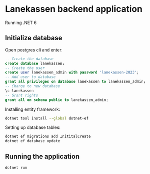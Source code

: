 # Lanekassen backend application

Running .NET 6

## Initialize database

Open postgres cli and enter:

```sql
-- Create the database
create database lanekassen;
-- Create the user
create user lanekassen_admin with password 'lanekassen-2023';
-- Add user to database
grant all privileges on database lanekassen to lanekassen_admin;
-- Change to new database 
\c lanekassen
-- Grant rights
grant all on schema public to lanekassen_admin;
```

Installing entity framework:

```bash
dotnet tool install --global dotnet-ef
```

Setting up database tables:

```bash
dotnet ef migrations add InititalCreate
dotnet ef database update 
```

## Running the application

```bash
dotnet run
```
